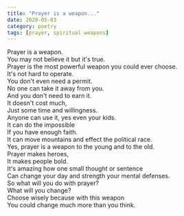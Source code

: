 ```yaml
---
title: "Prayer is a weapon..."
date: 2020-05-03
category: poetry
tags: [prayer, spiritual weapons]
---
```


Prayer is a weapon.\
You may not believe it but it's true.\
Prayer is the most powerful weapon you could ever choose.<!--excerpt-->\
It's not hard to operate.\
You don't even need a permit.\
No one can take it away from you.\
And you don't need to earn it.\
It doesn't cost much,\
Just some time and willingness.\
Anyone can use it, yes even your kids.\
It can do the impossible\
If you have enough faith.\
It can move mountains and effect the political race.\
Yes, prayer is a weapon to the young and to the old.\
Prayer makes heroes,\
It makes people bold.\
It's amazing how one small thought or sentence\
Can change your day and strength your mental defenses.\
So what will you do with prayer?\
What will you change?\
Choose wisely because with this weapon\
You could change much more than you think.
